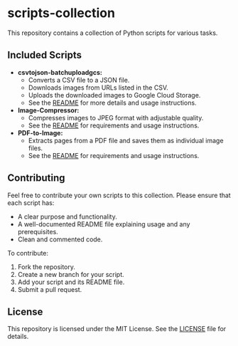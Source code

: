 # scripts-collection

This repository contains a collection of Python scripts for various tasks.

## Included Scripts

- **csvtojson-batchuploadgcs:**
    - Converts a CSV file to a JSON file.
    - Downloads images from URLs listed in the CSV.
    - Uploads the downloaded images to Google Cloud Storage.
    - See the [README](./csvtojson-batchuploadgcs/README.md) for more details and usage instructions.
- **Image-Compressor:**
    - Compresses images to JPEG format with adjustable quality.
    - See the [README](./image-compressor/README.md) for requirements and usage instructions.
- **PDF-to-Image:**
    - Extracts pages from a PDF file and saves them as individual image files.
    - See the [README](./pdf-to-image/README.md) for requirements and usage instructions.

## Contributing

Feel free to contribute your own scripts to this collection. Please ensure that each script has:

- A clear purpose and functionality.
- A well-documented README file explaining usage and any prerequisites.
- Clean and commented code.

To contribute:

1. Fork the repository.
2. Create a new branch for your script.
3. Add your script and its README file.
4. Submit a pull request.

## License

This repository is licensed under the MIT License. See the [LICENSE](./LICENSE) file for details. 
